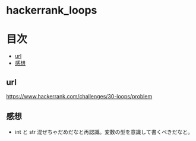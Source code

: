 # hackerrank_loops

# 目次

<!-- @import "[TOC]" {cmd="toc" depthFrom=2 depthTo=6 orderedList=false} -->
<!-- code_chunk_output -->

- [url](#url)
- [感想](#感想)

<!-- /code_chunk_output -->

## url

https://www.hackerrank.com/challenges/30-loops/problem


## 感想

- int と str 混ぜちゃだめだなと再認識。変数の型を意識して書くべきだなと。
